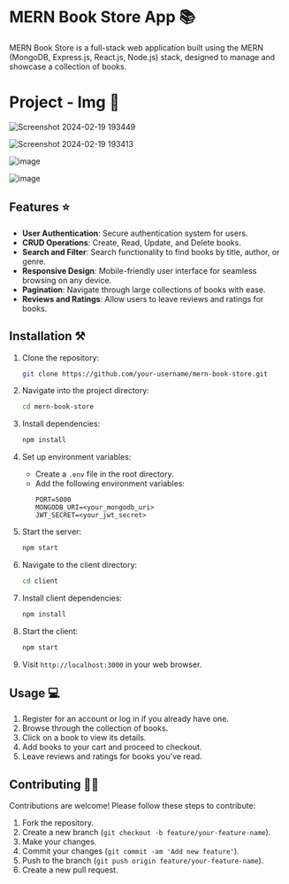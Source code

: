 # MERN Book Store App 📚

MERN Book Store is a full-stack web application built using the MERN (MongoDB, Express.js, React.js, Node.js) stack, designed to manage and showcase a collection of books.

# Project - Img 📸

![Screenshot 2024-02-19 193449](https://github.com/Manishak798/Book-Store/assets/90680330/5f2a2a33-9198-4110-994a-09dd232201af)

![Screenshot 2024-02-19 193413](https://github.com/Manishak798/Book-Store/assets/90680330/d1a4120f-91e3-4ae5-8438-581187385239)

![image](https://github.com/Manishak798/Book-Store/assets/90680330/f073783f-1c02-489a-8307-847e7aef311e)

![image](https://github.com/Manishak798/Book-Store/assets/90680330/9d25324a-41dc-4acc-96ac-cde5150ae043)

## Features ⭐

- **User Authentication**: Secure authentication system for users.
- **CRUD Operations**: Create, Read, Update, and Delete books.
- **Search and Filter**: Search functionality to find books by title, author, or genre.
- **Responsive Design**: Mobile-friendly user interface for seamless browsing on any device.
- **Pagination**: Navigate through large collections of books with ease.
- **Reviews and Ratings**: Allow users to leave reviews and ratings for books.

## Installation ⚒️

1. Clone the repository:
   ```bash
   git clone https://github.com/your-username/mern-book-store.git
   ```

2. Navigate into the project directory:
   ```bash
   cd mern-book-store
   ```

3. Install dependencies:
   ```bash
   npm install
   ```

4. Set up environment variables:
   - Create a `.env` file in the root directory.
   - Add the following environment variables:
     ```
     PORT=5000
     MONGODB_URI=<your_mongodb_uri>
     JWT_SECRET=<your_jwt_secret>
     ```

5. Start the server:
   ```bash
   npm start
   ```

6. Navigate to the client directory:
   ```bash
   cd client
   ```

7. Install client dependencies:
   ```bash
   npm install
   ```

8. Start the client:
   ```bash
   npm start
   ```

9. Visit `http://localhost:3000` in your web browser.

## Usage 💻

1. Register for an account or log in if you already have one.
2. Browse through the collection of books.
3. Click on a book to view its details.
4. Add books to your cart and proceed to checkout.
5. Leave reviews and ratings for books you've read.

## Contributing 🤝🏻

Contributions are welcome! Please follow these steps to contribute:

1. Fork the repository.
2. Create a new branch (`git checkout -b feature/your-feature-name`).
3. Make your changes.
4. Commit your changes (`git commit -am 'Add new feature'`).
5. Push to the branch (`git push origin feature/your-feature-name`).
6. Create a new pull request.



